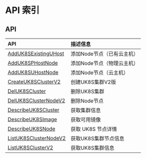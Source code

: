 # API 索引

## API

| API | 描述信息 |
|:---|:---|
|[AddUK8SExistingUHost](api/uk8s-api/add_uk8s_existing_uhost)|添加Node节点（已有云主机）|
|[AddUK8SPHostNode](api/uk8s-api/add_uk8s_phost_node)|添加Node节点（物理云主机）|
|[AddUK8SUHostNode](api/uk8s-api/add_uk8s_uhost_node)|添加Node节点（云主机）|
|[CreateUK8SClusterV2](api/uk8s-api/create_uk8s_cluster_v2)|创建UK8S集群V2版|
|[DelUK8SCluster](api/uk8s-api/del_uk8s_cluster)|删除UK8S集群|
|[DelUK8SClusterNodeV2](api/uk8s-api/del_uk8s_cluster_node_v2)|删除Node节点|
|[DescribeUK8SCluster](api/uk8s-api/describe_uk8s_cluster)|获取集群信息|
|[DescribeUK8SImage](api/uk8s-api/describe_uk8s_image)|获取可用镜像|
|[DescribeUK8SNode](api/uk8s-api/describe_uk8s_node)|获取 UK8S 节点详情|
|[ListUK8SClusterNodeV2](api/uk8s-api/list_uk8s_cluster_node_v2)|获取UK8S集群节点信息|
|[ListUK8SClusterV2](api/uk8s-api/list_uk8s_cluster_v2)|获取UK8S集群信息|
